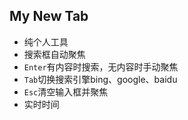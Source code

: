 ## My New Tab

- 纯个人工具
- 搜索框自动聚焦
- `Enter`有内容时搜索，无内容时手动聚焦
- `Tab`切换搜索引擎bing、google、baidu
- `Esc`清空输入框并聚焦
- 实时时间
